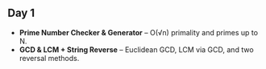## Day 1
- **Prime Number Checker & Generator** – O(√n) primality and primes up to N.
- **GCD & LCM + String Reverse** – Euclidean GCD, LCM via GCD, and two reversal methods.
